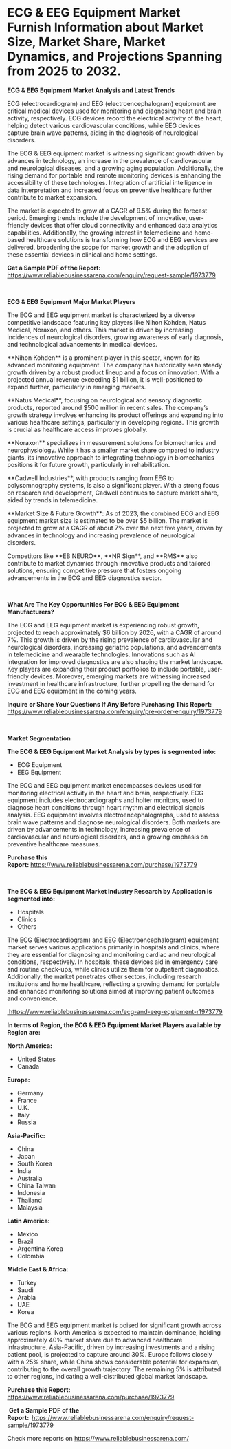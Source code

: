 <p><h1>ECG & EEG Equipment Market Furnish Information about Market Size, Market Share, Market Dynamics, and Projections Spanning from 2025 to 2032.</h1></p><p><strong>ECG & EEG Equipment Market Analysis and Latest Trends</strong></p>
<p><p>ECG (electrocardiogram) and EEG (electroencephalogram) equipment are critical medical devices used for monitoring and diagnosing heart and brain activity, respectively. ECG devices record the electrical activity of the heart, helping detect various cardiovascular conditions, while EEG devices capture brain wave patterns, aiding in the diagnosis of neurological disorders.</p><p>The ECG & EEG equipment market is witnessing significant growth driven by advances in technology, an increase in the prevalence of cardiovascular and neurological diseases, and a growing aging population. Additionally, the rising demand for portable and remote monitoring devices is enhancing the accessibility of these technologies. Integration of artificial intelligence in data interpretation and increased focus on preventive healthcare further contribute to market expansion.</p><p>The market is expected to grow at a CAGR of 9.5% during the forecast period. Emerging trends include the development of innovative, user-friendly devices that offer cloud connectivity and enhanced data analytics capabilities. Additionally, the growing interest in telemedicine and home-based healthcare solutions is transforming how ECG and EEG services are delivered, broadening the scope for market growth and the adoption of these essential devices in clinical and home settings.</p></p>
<p><strong>Get a Sample PDF of the Report:&nbsp;</strong> <a href="https://www.reliablebusinessarena.com/enquiry/request-sample/1973779?utm_campaign=2819&utm_medium=2&utm_source=Github&utm_content=ia&utm_term=05032025&utm_id=ecg-eeg-equipment">https://www.reliablebusinessarena.com/enquiry/request-sample/1973779</a></p>
<p>&nbsp;</p>
<p><strong>ECG & EEG Equipment Major Market Players</strong></p>
<p><p>The ECG and EEG equipment market is characterized by a diverse competitive landscape featuring key players like Nihon Kohden, Natus Medical, Noraxon, and others. This market is driven by increasing incidences of neurological disorders, growing awareness of early diagnosis, and technological advancements in medical devices.</p><p>**Nihon Kohden** is a prominent player in this sector, known for its advanced monitoring equipment. The company has historically seen steady growth driven by a robust product lineup and a focus on innovation. With a projected annual revenue exceeding $1 billion, it is well-positioned to expand further, particularly in emerging markets.</p><p>**Natus Medical**, focusing on neurological and sensory diagnostic products, reported around $500 million in recent sales. The company’s growth strategy involves enhancing its product offerings and expanding into various healthcare settings, particularly in developing regions. This growth is crucial as healthcare access improves globally.</p><p>**Noraxon** specializes in measurement solutions for biomechanics and neurophysiology. While it has a smaller market share compared to industry giants, its innovative approach to integrating technology in biomechanics positions it for future growth, particularly in rehabilitation.</p><p>**Cadwell Industries**, with products ranging from EEG to polysomnography systems, is also a significant player. With a strong focus on research and development, Cadwell continues to capture market share, aided by trends in telemedicine.</p><p>**Market Size & Future Growth**: As of 2023, the combined ECG and EEG equipment market size is estimated to be over $5 billion. The market is projected to grow at a CAGR of about 7% over the next five years, driven by advances in technology and increasing prevalence of neurological disorders.</p><p>Competitors like **EB NEURO**, **NR Sign**, and **RMS** also contribute to market dynamics through innovative products and tailored solutions, ensuring competitive pressure that fosters ongoing advancements in the ECG and EEG diagnostics sector.</p></p>
<p>&nbsp;</p>
<p><strong>What Are The Key Opportunities For ECG & EEG Equipment Manufacturers?</strong></p>
<p><p>The ECG and EEG equipment market is experiencing robust growth, projected to reach approximately $6 billion by 2026, with a CAGR of around 7%. This growth is driven by the rising prevalence of cardiovascular and neurological disorders, increasing geriatric populations, and advancements in telemedicine and wearable technologies. Innovations such as AI integration for improved diagnostics are also shaping the market landscape. Key players are expanding their product portfolios to include portable, user-friendly devices. Moreover, emerging markets are witnessing increased investment in healthcare infrastructure, further propelling the demand for ECG and EEG equipment in the coming years.</p></p>
<p><strong>Inquire or Share Your Questions If Any Before Purchasing This Report:</strong> <a href="https://www.reliablebusinessarena.com/enquiry/pre-order-enquiry/1973779?utm_campaign=2819&utm_medium=2&utm_source=Github&utm_content=ia&utm_term=05032025&utm_id=ecg-eeg-equipment">https://www.reliablebusinessarena.com/enquiry/pre-order-enquiry/1973779</a></p>
<p>&nbsp;</p>
<p><strong>Market Segmentation</strong></p>
<p><strong>The ECG & EEG Equipment Market Analysis by types is segmented into:</strong></p>
<p><ul><li>ECG Equipment</li><li>EEG Equipment</li></ul></p>
<p><p>The ECG and EEG equipment market encompasses devices used for monitoring electrical activity in the heart and brain, respectively. ECG equipment includes electrocardiographs and holter monitors, used to diagnose heart conditions through heart rhythm and electrical signals analysis. EEG equipment involves electroencephalographs, used to assess brain wave patterns and diagnose neurological disorders. Both markets are driven by advancements in technology, increasing prevalence of cardiovascular and neurological disorders, and a growing emphasis on preventive healthcare measures.</p></p>
<p><strong>Purchase this Report:&nbsp;</strong><a href="https://www.reliablebusinessarena.com/purchase/1973779?utm_campaign=2819&utm_medium=2&utm_source=Github&utm_content=ia&utm_term=05032025&utm_id=ecg-eeg-equipment">https://www.reliablebusinessarena.com/purchase/1973779</a></p>
<p>&nbsp;</p>
<p><strong>The ECG & EEG Equipment Market Industry Research by Application is segmented into:</strong></p>
<p><ul><li>Hospitals</li><li>Clinics</li><li>Others</li></ul></p>
<p><p>The ECG (Electrocardiogram) and EEG (Electroencephalogram) equipment market serves various applications primarily in hospitals and clinics, where they are essential for diagnosing and monitoring cardiac and neurological conditions, respectively. In hospitals, these devices aid in emergency care and routine check-ups, while clinics utilize them for outpatient diagnostics. Additionally, the market penetrates other sectors, including research institutions and home healthcare, reflecting a growing demand for portable and enhanced monitoring solutions aimed at improving patient outcomes and convenience.</p></p>
<p><a href="https://www.reliablebusinessarena.com/ecg-and-eeg-equipment-r1973779?utm_campaign=2819&utm_medium=2&utm_source=Github&utm_content=ia&utm_term=05032025&utm_id=ecg-eeg-equipment">&nbsp;https://www.reliablebusinessarena.com/ecg-and-eeg-equipment-r1973779</a></p>
<p><strong>In terms of Region, the ECG & EEG Equipment Market Players available by Region are:</strong></p>
<p>
    <p> <strong> North America: </strong>
        <ul>
            <li>United States</li>
            <li>Canada</li>
        </ul>
        </p> 
    <p> <strong> Europe: </strong>
        <ul>
            <li>Germany</li>
            <li>France</li>
            <li>U.K.</li>
            <li>Italy</li>
            <li>Russia</li>
        </ul>
        </p> 
    <p> <strong> Asia-Pacific: </strong>
        <ul>
            <li>China</li>
            <li>Japan</li>
            <li>South Korea</li>
            <li>India</li>
            <li>Australia</li>
            <li>China Taiwan</li>
            <li>Indonesia</li>
            <li>Thailand</li>
            <li>Malaysia</li>
        </ul>
        </p> 
    <p> <strong> Latin America: </strong>
        <ul>
            <li>Mexico</li>
            <li>Brazil</li>
            <li>Argentina Korea</li>
            <li>Colombia</li>
        </ul>
        </p> 
    <p> <strong> Middle East & Africa: </strong>
        <ul>
            <li>Turkey</li>
            <li>Saudi</li>
            <li>Arabia</li>
            <li>UAE</li>
            <li>Korea</li>
        </ul>
    </p>
    </p>
<p><p>The ECG and EEG equipment market is poised for significant growth across various regions. North America is expected to maintain dominance, holding approximately 40% market share due to advanced healthcare infrastructure. Asia-Pacific, driven by increasing investments and a rising patient pool, is projected to capture around 30%. Europe follows closely with a 25% share, while China shows considerable potential for expansion, contributing to the overall growth trajectory. The remaining 5% is attributed to other regions, indicating a well-distributed global market landscape.</p></p>
<p><strong>Purchase this Report: </strong><a href="https://www.reliablebusinessarena.com/purchase/1973779?utm_campaign=2819&utm_medium=2&utm_source=Github&utm_content=ia&utm_term=05032025&utm_id=ecg-eeg-equipment">https://www.reliablebusinessarena.com/purchase/1973779</a></p>
<p>&nbsp;<strong>Get a Sample PDF of the Report:&nbsp;&nbsp;</strong><a href="https://www.reliablebusinessarena.com/enquiry/request-sample/1973779?utm_campaign=2819&utm_medium=2&utm_source=Github&utm_content=ia&utm_term=05032025&utm_id=ecg-eeg-equipment">https://www.reliablebusinessarena.com/enquiry/request-sample/1973779</a></p>
<p><strong></strong></p>
<p>Check more reports on <a href="https://www.reliablebusinessarena.com/?utm_campaign=2819&utm_medium=2&utm_source=Github&utm_content=ia&utm_term=05032025&utm_id=ecg-eeg-equipment">https://www.reliablebusinessarena.com/</a></p>